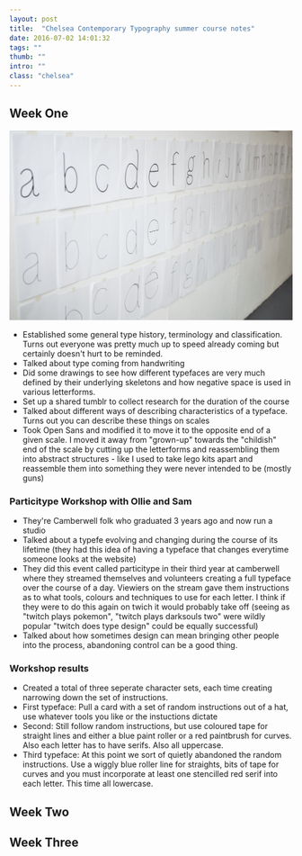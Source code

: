 ```yaml
---
layout: post
title:  "Chelsea Contemporary Typography summer course notes"
date: 2016-07-02 14:01:32
tags: ""
thumb: ""
intro: ""
class: "chelsea" 
---
```


## Week One

![Skeletons](/assets/chelsea-skeleton.jpg)

- Established some general type history, terminology and classification. Turns out everyone was pretty much up to speed already coming but certainly doesn't hurt to be reminded.
- Talked about type coming from handwriting 
- Did some drawings to see how different typefaces are very much defined by their underlying skeletons and how negative space is used in various letterforms.
- Set up a shared tumblr to collect research for the duration of the course
- Talked about different ways of describing characteristics of a typeface. Turns out you can describe these things on scales
- Took Open Sans and modified it to move it to the opposite end of a given scale. I moved it away from "grown-up" towards the "childish" end of the scale by cutting up the letterforms and reassembling them into abstract structures - like I used to take lego kits apart and reassemble them into something they were never intended to be (mostly guns)

### Particitype Workshop with Ollie and Sam

- They're Camberwell folk who graduated 3 years ago and now run a studio
- Talked about a typefe evolving and changing during the course of its lifetime (they had this idea of having a typeface that changes everytime someone looks at the website)
- They did this event called particitype in their third year at camberwell where they streamed themselves and volunteers creating a full typeface over the course of a day. Viewiers on the stream gave them instructions as to what tools, colours and techniques to use for each letter. I think if they were to do this again on twich it would probably take off (seeing as "twitch plays pokemon", "twitch plays darksouls two" were wildly popular "twitch does type design" could be equally successful)
- Talked about how sometimes design can mean bringing other people into the process, abandoning control can be a good thing.

### Workshop results

- Created a total of three seperate character sets, each time creating narrowing down the set of instructions.
- First typeface: Pull a card with a set of random instructions out of a hat, use whatever tools you like or the instuctions dictate
- Second: Still follow random instructions, but use coloured tape for straight lines and either a blue paint roller or a red paintbrush for curves. Also each letter has to have serifs. Also all uppercase.
- Third typeface: At this point we sort of quietly abandoned the random instructions. Use a wiggly blue roller line for straights, bits of tape for curves and you must incorporate at least one stencilled red serif into each letter. This time all lowercase.

## Week Two

## Week Three
